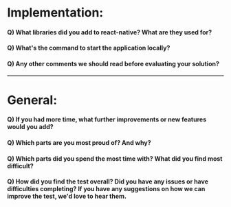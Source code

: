 # Implementation:

#### Q) What libraries did you add to react-native? What are they used for?

#### Q) What's the command to start the application locally?

#### Q) Any other comments we should read before evaluating your solution?

---

# General:

#### Q) If you had more time, what further improvements or new features would you add?

#### Q) Which parts are you most proud of? And why?

#### Q) Which parts did you spend the most time with? What did you find most difficult?

#### Q) How did you find the test overall? Did you have any issues or have difficulties completing? If you have any suggestions on how we can improve the test, we'd love to hear them.
